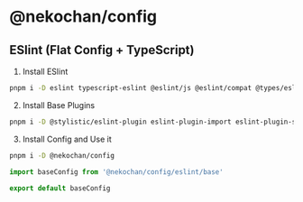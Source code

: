 # @nekochan/config

## ESlint (Flat Config + TypeScript)

1. Install ESlint

```bash
pnpm i -D eslint typescript-eslint @eslint/js @eslint/compat @types/eslint__js
```

2. Install Base Plugins

```bash
pnpm i -D @stylistic/eslint-plugin eslint-plugin-import eslint-plugin-simple-import-sort eslint-plugin-unicorn
```

3. Install Config and Use it

```bash
pnpm i -D @nekochan/config
```

```js
import baseConfig from '@nekochan/config/eslint/base'

export default baseConfig
```
